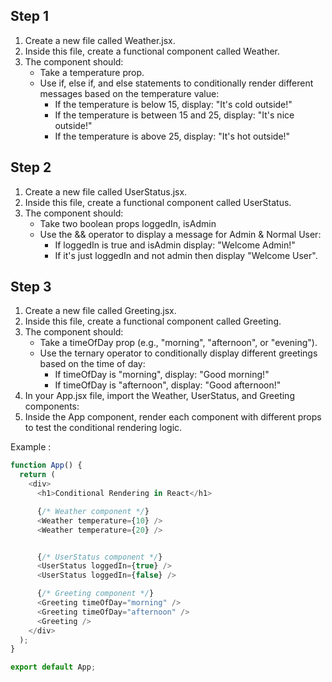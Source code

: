 ## Step 1


1. Create a new file called Weather.jsx.
2. Inside this file, create a functional component called Weather.
3. The component should:
    - Take a temperature prop.
    - Use if, else if, and else statements to conditionally render different messages based on the temperature value:
        - If the temperature is below 15, display: "It's cold outside!"
        - If the temperature is between 15 and 25, display: "It's nice outside!"
        - If the temperature is above 25, display: "It's hot outside!"

## Step 2

1. Create a new file called UserStatus.jsx.
2. Inside this file, create a functional component called UserStatus.
3. The component should:
    - Take two boolean props loggedIn, isAdmin
    - Use the && operator to display a message for Admin & Normal User:
        - If loggedIn is true and isAdmin display: "Welcome Admin!"
        - If it's just loggedIn and not admin then display "Welcome User".
## Step 3

1. Create a new file called Greeting.jsx.
2. Inside this file, create a functional component called Greeting.
3. The component should:
    - Take a timeOfDay prop (e.g., "morning", "afternoon", or "evening").
    - Use the ternary operator to conditionally display different greetings based on the time of day:
        - If timeOfDay is "morning", display: "Good morning!"
        - If timeOfDay is "afternoon", display: "Good afternoon!"
4. In your App.jsx file, import the Weather, UserStatus, and Greeting components:
5. Inside the App component, render each component with different props to test the conditional rendering logic.

Example : 
```javascript
function App() {
  return (
    <div>
      <h1>Conditional Rendering in React</h1>

      {/* Weather component */}
      <Weather temperature={10} />
      <Weather temperature={20} />


      {/* UserStatus component */}
      <UserStatus loggedIn={true} />
      <UserStatus loggedIn={false} />

      {/* Greeting component */}
      <Greeting timeOfDay="morning" />
      <Greeting timeOfDay="afternoon" />
      <Greeting />
    </div>
  );
}

export default App;

```